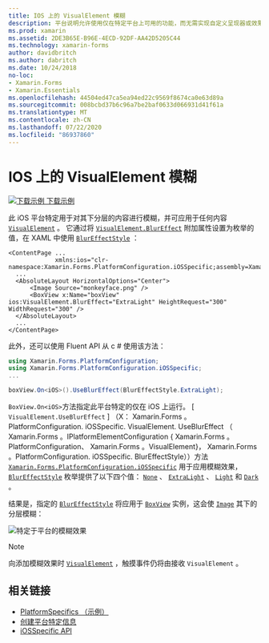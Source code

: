 ```yaml
---
title: IOS 上的 VisualElement 模糊
description: 平台说明允许使用仅在特定平台上可用的功能，而无需实现自定义呈现器或效果。 本文介绍如何使用特定于 iOS 平台的，将模糊应用于 VisualElement。
ms.prod: xamarin
ms.assetid: 2DE3B65E-B96E-4ECD-92DF-AA42D5205C44
ms.technology: xamarin-forms
author: davidbritch
ms.author: dabritch
ms.date: 10/24/2018
no-loc:
- Xamarin.Forms
- Xamarin.Essentials
ms.openlocfilehash: 44504ed47ca5ea94ed22c9569f8674ca0e63d89a
ms.sourcegitcommit: 008bcbd37b6c96a7be2baf0633d066931d41f61a
ms.translationtype: MT
ms.contentlocale: zh-CN
ms.lasthandoff: 07/22/2020
ms.locfileid: "86937860"
---
```

# <a name="visualelement-blur-on-ios"></a>IOS 上的 VisualElement 模糊

[![下载示例](~/media/shared/download.png) 下载示例](https://docs.microsoft.com/samples/xamarin/xamarin-forms-samples/userinterface-platformspecifics)

此 iOS 平台特定用于对其下分层的内容进行模糊，并可应用于任何内容 [`VisualElement`](xref:Xamarin.Forms.VisualElement) 。 它通过将 [`VisualElement.BlurEffect`](xref:Xamarin.Forms.PlatformConfiguration.iOSSpecific.VisualElement.BlurEffectProperty) 附加属性设置为枚举的值，在 XAML 中使用 [`BlurEffectStyle`](xref:Xamarin.Forms.PlatformConfiguration.iOSSpecific.BlurEffectStyle) ：

```xaml
<ContentPage ...
             xmlns:ios="clr-namespace:Xamarin.Forms.PlatformConfiguration.iOSSpecific;assembly=Xamarin.Forms.Core">
  ...
  <AbsoluteLayout HorizontalOptions="Center">
      <Image Source="monkeyface.png" />
      <BoxView x:Name="boxView" ios:VisualElement.BlurEffect="ExtraLight" HeightRequest="300" WidthRequest="300" />
  </AbsoluteLayout>
  ...
</ContentPage>
```

此外，还可以使用 Fluent API 从 c # 使用该方法：

```csharp
using Xamarin.Forms.PlatformConfiguration;
using Xamarin.Forms.PlatformConfiguration.iOSSpecific;
...

boxView.On<iOS>().UseBlurEffect(BlurEffectStyle.ExtraLight);
```

`BoxView.On<iOS>`方法指定此平台特定的仅在 iOS 上运行。 [ `VisualElement.UseBlurEffect` ] （X： Xamarin.Forms 。PlatformConfiguration. iOSSpecific. VisualElement. UseBlurEffect （ Xamarin.Forms 。IPlatformElementConfiguration { Xamarin.Forms 。PlatformConfiguration、 Xamarin.Forms 。VisualElement}， Xamarin.Forms 。PlatformConfiguration. iOSSpecific. BlurEffectStyle））方法 [`Xamarin.Forms.PlatformConfiguration.iOSSpecific`](xref:Xamarin.Forms.PlatformConfiguration.iOSSpecific) 用于应用模糊效果， [`BlurEffectStyle`](xref:Xamarin.Forms.PlatformConfiguration.iOSSpecific.BlurEffectStyle) 枚举提供了以下四个值： [`None`](xref:Xamarin.Forms.PlatformConfiguration.iOSSpecific.BlurEffectStyle.None) 、 [`ExtraLight`](xref:Xamarin.Forms.PlatformConfiguration.iOSSpecific.BlurEffectStyle.ExtraLight) 、 [`Light`](xref:Xamarin.Forms.PlatformConfiguration.iOSSpecific.BlurEffectStyle.Light) 和 [`Dark`](xref:Xamarin.Forms.PlatformConfiguration.iOSSpecific.BlurEffectStyle.Dark) 。

结果是，指定的 [`BlurEffectStyle`](xref:Xamarin.Forms.PlatformConfiguration.iOSSpecific.BlurEffectStyle) 将应用于 [`BoxView`](xref:Xamarin.Forms.BoxView) 实例，这会使 [`Image`](xref:Xamarin.Forms.Image) 其下的分层模糊：

![特定于平台的模糊效果](applying-blur-images/blur-effect.png)

> [!NOTE]
> 向添加模糊效果时 [`VisualElement`](xref:Xamarin.Forms.VisualElement) ，触摸事件仍将由接收 `VisualElement` 。

## <a name="related-links"></a>相关链接

- [PlatformSpecifics （示例）](https://docs.microsoft.com/samples/xamarin/xamarin-forms-samples/userinterface-platformspecifics)
- [创建平台特定信息](~/xamarin-forms/platform/platform-specifics/index.md#creating-platform-specifics)
- [iOSSpecific API](xref:Xamarin.Forms.PlatformConfiguration.iOSSpecific)
